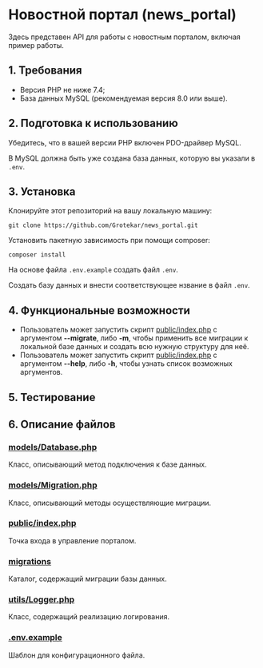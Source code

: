 # Новостной портал (news_portal)
Здесь представен API для работы с новостным порталом, включая пример работы.

## 1. Требования
* Версия PHP не ниже 7.4;
* База данных MySQL (рекомендуемая версия 8.0 или выше).

## 2. Подготовка к использованию
Убедитесь, что в вашей версии PHP включен PDO-драйвер MySQL.

В MySQL должна быть уже создана база данных, которую вы указали в `.env`.

## 3. Установка
Клонируйте этот репозиторий на вашу локальную машину:

    git clone https://github.com/Grotekar/news_portal.git

Установить пакетную зависимость при помощи composer:

    composer install

На основе файла `.env.example` cоздать файл `.env`.

Создать базу данных и внести соответствующее нзвание в файл `.env`.

## 4. Функциональные возможности
- Пользователь может запустить скрипт [public/index.php](https://github.com/Grotekar/news_portal/public/index.php)
с аргументом **--migrate**, либо **-m**, чтобы применить все миграции к локальной
базе данных и создать всю нужную структуру для неё.
- Пользователь может запустить скрипт [public/index.php](https://github.com/Grotekar/news_portal/public/index.php)
с аргументом **--help**, либо **-h**, чтобы узнать список возможных аргументов.

## 5. Тестирование

## 6. Описание файлов

### [models/Database.php](https://github.com/Grotekar/news_portal/models/Database.php)
Класс, описывающий метод подключения к базе данных.

### [models/Migration.php](https://github.com/Grotekar/news_portal/models/Migration.php)
Класс, описывающий методы осуществляющие миграции.

### [public/index.php](https://github.com/Grotekar/news_portal/public/index.php)
Точка входа в управление порталом.

### [migrations](https://github.com/Grotekar/news_portal/migrations)
Каталог, содержащий миграции базы данных.

### [utils/Logger.php](https://github.com/Grotekar/news_portal/utils/Logger.php)
Класс, содержащий реализацию логирования.

### [.env.example](https://github.com/Grotekar/news_portal/.env.example)
Шаблон для конфигурационного файла.
